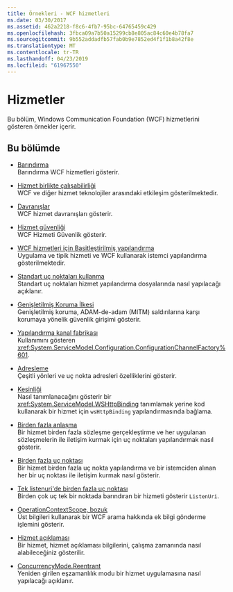 ```yaml
---
title: Örnekleri - WCF hizmetleri
ms.date: 03/30/2017
ms.assetid: 462a2218-f8c6-4fb7-95bc-64765459c429
ms.openlocfilehash: 3fbca09a7b50a15299cb8e805ac84c60e4b78fa7
ms.sourcegitcommit: 9b552addadfb57fab0b9e7852ed4f1f1b8a42f8e
ms.translationtype: MT
ms.contentlocale: tr-TR
ms.lasthandoff: 04/23/2019
ms.locfileid: "61967550"
---
```

# <a name="services"></a>Hizmetler

Bu bölüm, Windows Communication Foundation (WCF) hizmetlerini gösteren örnekler içerir.

## <a name="in-this-section"></a>Bu bölümde

- [Barındırma](../../../../docs/framework/wcf/feature-details/hosting.md)\
Barındırma WCF hizmetleri gösterir.

- [Hizmet birlikte çalışabilirliği](service-interoperability.md)\
WCF ve diğer hizmet teknolojiler arasındaki etkileşim gösterilmektedir.

- [Davranışlar](behaviors.md)\
WCF hizmet davranışları gösterir.

- [Hizmet güvenliği](service-security.md)\
WCF Hizmeti Güvenlik gösterir.

- [WCF hizmetleri için Basitleştirilmiş yapılandırma](simplified-configuration-for-wcf-services.md)\
Uygulama ve tipik hizmeti ve WCF kullanarak istemci yapılandırma gösterilmektedir.

- [Standart uç noktaları kullanma](usage-of-standard-endpoints.md)\
Standart uç noktaları hizmet yapılandırma dosyalarında nasıl yapılacağı açıklanır.

- [Genişletilmiş Koruma İlkesi](extended-protection-policy.md)\
Genişletilmiş koruma, ADAM-de-adam (MITM) saldırılarına karşı korumaya yönelik güvenlik girişimi gösterir.

- [Yapılandırma kanal fabrikası](configuration-channel-factory.md)\
Kullanımını gösteren <xref:System.ServiceModel.Configuration.ConfigurationChannelFactory%601>.

- [Adresleme](addressing.md)\
Çeşitli yönleri ve uç nokta adresleri özelliklerini gösterir.

- [Kesinliği](imperative.md)\
Nasıl tanımlanacağını gösterir bir <xref:System.ServiceModel.WSHttpBinding> tanımlamak yerine kod kullanarak bir hizmet için `wsHttpBinding` yapılandırmasında bağlama.

- [Birden fazla anlaşma](multiple-contracts.md)\
Bir hizmet birden fazla sözleşme gerçekleştirme ve her uygulanan sözleşmelerin ile iletişim kurmak için uç noktaları yapılandırmak nasıl gösterir.

- [Birden fazla uç noktası](multiple-endpoints.md)\
Bir hizmet birden fazla uç nokta yapılandırma ve bir istemciden alınan her bir uç noktası ile iletişim kurmak nasıl gösterir.

- [Tek listenuri'de birden fazla uç noktası](multiple-endpoints-at-a-single-listenuri.md)\
Birden çok uç tek bir noktada barındıran bir hizmeti gösterir `ListenUri`.

- [OperationContextScope, bozuk](operationcontextscope.md)\
Üst bilgileri kullanarak bir WCF arama hakkında ek bilgi gönderme işlemini gösterir.

- [Hizmet açıklaması](service-description.md)\
Bir hizmet, hizmet açıklaması bilgilerini, çalışma zamanında nasıl alabileceğiniz gösterilir.

- [ConcurrencyMode.Reentrant](concurrencymode-reentrant.md)\
Yeniden girilen eşzamanlılık modu bir hizmet uygulamasına nasıl yapılacağı açıklanır.